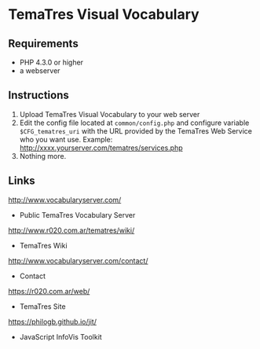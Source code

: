 # TemaTres Visual Vocabulary
## Requirements

* PHP 4.3.0 or higher
* a webserver


## Instructions

1. Upload TemaTres Visual Vocabulary to your web server
2. Edit the config file located at `common/config.php` and configure
variable `$CFG_tematres_uri`  with the URL provided by the TemaTres Web Service who you want use. 
Example: http://xxxx.yourserver.com/tematres/services.php
3. Nothing more.




## Links

http://www.vocabularyserver.com/
 - Public TemaTres Vocabulary Server

http://www.r020.com.ar/tematres/wiki/
 - TemaTres Wiki
 
http://www.vocabularyserver.com/contact/
 - Contact

https://r020.com.ar/web/
- TemaTres Site

https://philogb.github.io/jit/
- JavaScript InfoVis Toolkit
